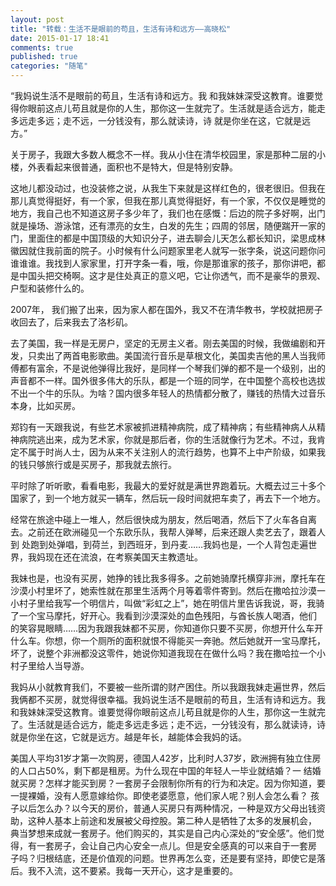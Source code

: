 ```yaml
---
layout: post
title: "转载：生活不是眼前的苟且，生活有诗和远方——高晓松"
date: 2015-01-17 18:41
comments: true
published: true
categories: "随笔"
---
```

  “我妈说生活不是眼前的苟且，生活有诗和远方。我 和我妹妹深受这教育。谁要觉得你眼前这点儿苟且就是你的人生，那你这一生就完了。生活就是适合远方，能走多远走多远；走不远，一分钱没有，那么就读诗，诗 就是你坐在这，它就是远方。” 
    
  关于房子，我跟大多数人概念不一样。我从小住在清华校园里，家是那种二层的小楼，外表看起来很普通，面积也不是特大，但是特别安静。 
       
  这地儿都没动过，也没装修之说，从我生下来就是这样红色的，很老很旧。但我在那儿真觉得挺好，有一个家，但我在那儿真觉得挺好，有一个家，不仅仅是睡觉的 地方，我自己也不知道这房子多少年了，我们也在感慨：后边的院子多好啊，出门就是操场、游泳馆，还有漂亮的女生，白发的先生；四周的邻居，随便踹开一家的 门，里面住的都是中国顶级的大知识分子，进去聊会儿天怎么都长知识，梁思成林徽因就住我前面的院子。小时候有什么问题家里老人就写一张字条，说这问题你问 谁谁谁。我找到人家家里，打开字条一看，哦，你是那谁家的孩子，那你讲吧，都是中国头把交椅啊。这才是住处真正的意义吧，它让你透气，而不是豪华的景观、 户型和装修什么的。 

<!--more-->
       
  2007年， 我们搬了出来，因为家人都在国外，我又不在清华教书，学校就把房子收回去了，后来我去了洛杉矶。 
       
  去了美国，我一样是无房户，坚定的无房主义者。刚去美国的时候，我做编剧和开发，只卖出了两首电影歌曲。美国流行音乐是草根文化，美国卖吉他的黑人当我师 傅都有富余，不是说他弹得比我好，是同样一个琴我们弹的都不是一个级别，出的声音都不一样。国外很多伟大的乐队，都是一个班的同学，在中国整个高校也选拔 不出一个牛的乐队。为啥？国内很多年轻人的热情都分散了，赚钱的热情大过音乐本身，比如买房。 
       
       
  郑钧有一天跟我说，有些艺术家被抓进精神病院，成了精神病；有些精神病人从精神病院逃出来，成为艺术家，你就是那后者，你的生活就像行为艺术。不过，我肯 定不属于时尚人士，因为从来不关注别人的流行趋势，也算不上中产阶级，如果我的钱只够旅行或是买房子，那我就去旅行。 
       
  平时除了听听歌，看看电影，我最大的爱好就是满世界跑着玩。大概去过三十多个国家了，到一个地方就买一辆车，然后玩一段时间就把车卖了，再去下一个地方。 
       
  经常在旅途中碰上一堆人，然后很快成为朋友，然后喝酒，然后下了火车各自离去。之前还在欧洲碰见一个东欧乐队，我帮人弹琴，后来还跟人卖艺去了，跟着人到 处跑到处弹唱，到荷兰，到西班牙，到丹麦……我妈也是，一个人背包走遍世界，我妈现在还在流浪，在考察美国天主教遗址。 
       
  我妹也是，也没有买房，她挣的钱比我多得多。之前她骑摩托横穿非洲，摩托车在沙漠小村里坏了，她索性就在那里生活两个月等着零件寄到。然后在撒哈拉沙漠一 小村子里给我写一个明信片，叫做“彩虹之上”，她在明信片里告诉我说，哥，我骑了一个宝马摩托，好开心。我看到沙漠深处的血色残阳，与酋长族人喝酒，他们 的笑容晃眼睛……因为我跟我妹都不买房，你知道你只要不买房，你想开什么车开什么车。你想，你一个厕所的面积就恨不得能买一奔驰。然后她就开一宝马摩托， 坏了，说整个非洲都没这零件，她说你知道我现在在做什么吗？我在撒哈拉一个小村子里给人当导游。 
       
  我妈从小就教育我们，不要被一些所谓的财产困住。所以我跟我妹走遍世界，然后我俩都不买房，就觉得很幸福。我妈说生活不是眼前的苟且，生活有诗和远方。我 和我妹妹深受这教育。谁要觉得你眼前这点儿苟且就是你的人生，那你这一生就完了。生活就是适合远方，能走多远走多远；走不远，一分钱没有，那么就读诗，诗 就是你坐在这，它就是远方。越是年长，越能体会我妈的话。 
       
  美国人平均31岁才第一次购房，德国人42岁，比利时人37岁，欧洲拥有独立住房的人口占50%，剩下都是租房。为什么现在中国的年轻人一毕业就结婚？一 结婚就买房？怎样才能买到房？一套房子会限制你所有的行为和决定。因为你知道，要一提裸婚，没有人愿意嫁给你。即使老婆愿意，他们家人呢？别人会怎么看？ 孩子以后怎么办？以今天的房价，普通人买房只有两种情况，一种是双方父母出钱资助，这种人基本上前途和发展被父母控股。第二种人是牺牲了太多的发展机会， 典当梦想来成就一套房子。他们购买的，其实是自己内心深处的“安全感”。他们觉得，有一套房子，会让自己内心安全一点儿。但是安全感真的可以来自于一套房 子吗？归根结底，还是价值观的问题。世界再怎么变，还是要有坚持，即使它是落后。我不入流，这不要紧。我每一天开心，这才是重要的。